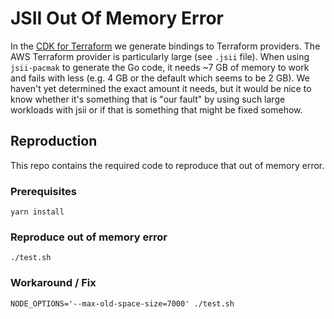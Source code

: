 # JSII Out Of Memory Error

In the [CDK for Terraform](https://cdk.tf) we generate bindings to Terraform providers. The AWS Terraform provider is particularly large (see `.jsii` file). When using `jsii-pacmak` to generate the Go code, it needs ~7 GB of memory to work and fails with less (e.g. 4 GB or the default which seems to be 2 GB). We haven't yet determined the exact amount it needs, but it would be nice to know whether it's something that is "our fault" by using such large workloads with jsii or if that is something that might be fixed somehow.  
  


## Reproduction
This repo contains the required code to reproduce that out of memory error.

### Prerequisites
```
yarn install
```

### Reproduce out of memory error
```
./test.sh
```

### Workaround / Fix
```
NODE_OPTIONS='--max-old-space-size=7000' ./test.sh
```
